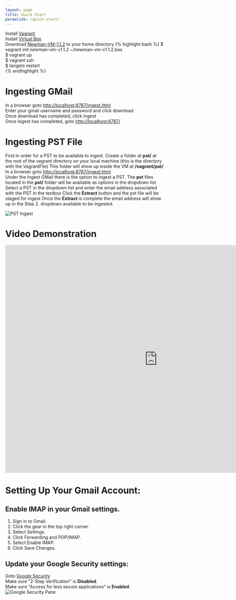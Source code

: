 ```yaml
---
layout: page
title: Quick Start
permalink: /quick-start/
---
```


Install [Vagrant](http://www.vagrantup.com/)  
Install [Virtual Box](https://www.virtualbox.org/wiki/Downloads)  
Download [Newman-VM-1.1.2](https://www.dropbox.com/s/h0pyxjj3rlhodv0/newman-vm-v1.1.2.box?dl=0) to your home directory
{% highlight bash %}
$ vagrant init newman-vm-v1.1.2 ~/newman-vm-v1.1.2.box  
$ vagrant up  
$ vagrant ssh  
$ tangelo restart  
{% endhighlight %}


# Ingesting GMail
In a browser goto [http://localhost:8787/ingest.html](http://localhost:8787/ingest.html)  
Enter your gmail username and password and click download  
Once download has completed, click ingest  
Once ingest has completed, goto [http://localhost:8787/](http://localhost:8787/)  

# Ingesting PST File
First in order for a PST to be available to ingest. Create a folder at **pst/** at the root of the vagrant directory on your local machine (this is the directory with the VagrantFile) 
This folder will show up inside the VM at **/vagrant/pst/**
In a browser goto [http://localhost:8787/ingest.html](http://localhost:8787/ingest.html)  
Under the Ingest GMail there is the option to ingest a PST. 
The **pst** files located in the **pst/** folder will be available as options in the dropdown list
Select a PST in the dropdown list and enter the email address associated with the PST in the textbox
Click the **Extract** button and the pst file will be staged for ingest 
Once the **Extract** is complete the email address will show up in the Step 2. dropdown available to be ingested.

![PST Ingest](../img/pst_ingest_page.png)

# Video Demonstration  

<iframe src="http://www.youtube.com/embed/E9zAR9Uoo3Q" width="964" height="723" allowfullscreen="" frameborder="0"></iframe>  


# Setting Up Your Gmail Account:  

## Enable IMAP in your Gmail settings.  
  1. Sign in to Gmail.
  1. Click the gear in the top right corner.
  1. Select Settings.
  1. Click Forwarding and POP/IMAP.
  1. Select Enable IMAP.
  1. Click Save Changes.  

## Update your Google Security settings:  
Goto [Google Security](https://security.google.com)  
Make sure "2-Step Verification" is **Disabled**.  
Make sure "Access for less secure applications" is **Enabled**.  
![Google Security Pane](../img/google_security.png)


